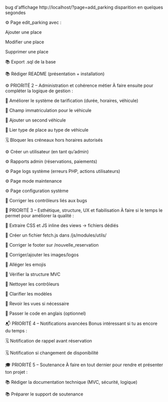 
bug d'affichage http://localhost/?page=add_parking disparition en quelques segondes


 ⚙️ Page edit_parking avec :

 Ajouter une place

 Modifier une place

 Supprimer une place



 📚 Export .sql de la base

 📚 Rédiger README (présentation + installation)




 

⚙️ PRIORITÉ 2 – Administration et cohérence métier
À faire ensuite pour compléter la logique de gestion :

 🔁 Améliorer le système de tarification (durée, horaires, véhicule)

 👤 Champ immatriculation pour le véhicule

 👤 Ajouter un second véhicule

 👤 Lier type de place au type de véhicule

 🗓️ Bloquer les créneaux hors horaires autorisés

 ⚙️ Créer un utilisateur (en tant qu’admin)

 ⚙️ Rapports admin (réservations, paiements)

 ⚙️ Page logs système (erreurs PHP, actions utilisateurs)

 ⚙️ Page mode maintenance

 ⚙️ Page configuration système

 🧠 Corriger les contrôleurs liés aux bugs

🎨 PRIORITÉ 3 – Esthétique, structure, UX et fiabilisation
À faire si le temps le permet pour améliorer la qualité :

 🎨 Extraire CSS et JS inline des views → fichiers dédiés

 🎨 Créer un fichier fetch.js dans /js/modules/utils/

 🎨 Corriger le footer sur /nouvelle_reservation

 🎨 Corriger/ajouter les images/logos

 🎨 Alléger les emojis

 🧠 Vérifier la structure MVC

 🧠 Nettoyer les contrôleurs

 🧠 Clarifier les modèles

 🧠 Revoir les vues si nécessaire

 🧠 Passer le code en anglais (optionnel)

📬 PRIORITÉ 4 – Notifications avancées
Bonus intéressant si tu as encore du temps :

 🗓️ Notification de rappel avant réservation

 🗓️ Notification si changement de disponibilité

🎓 PRIORITÉ 5 – Soutenance
À faire en tout dernier pour rendre et présenter ton projet :

 📚 Rédiger la documentation technique (MVC, sécurité, logique)

 📚 Préparer le support de soutenance

